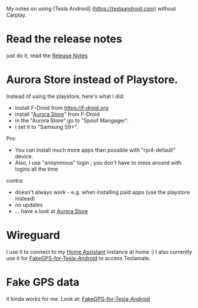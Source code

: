 My notes on using [Tesla Android] (https://teslaandroid.com) without Carplay.

# Read the release notes

just do it, read the [Release Notes](https://teslaandroid.com/release-notes)


# Aurora Store instead of Playstore.

Instead of using the playstore, here's what I did:
- Install F-Droid from https://f-droid.org
- install "[Aurora Store](https://f-droid.org/packages/com.aurora.store/)" from F-Droid
- in the "Aurora Store" go to "Spoof Mangager". 
- I set it to "Samsung S9+".

Pro:
- You can install much more apps than possible with "rpi4-default" device.
- Also, I use "anoynmous" login ; you don't have to mess around with logins all the time

contra:
- doesn't always work - e.g. when installing paid apps (use the playstore instead)
- no updates
- ... have a look at [Aurora Store](https://f-droid.org/packages/com.aurora.store/)


# Wireguard

I use it to connect to my [Home Assistant](https://www.home-assistant.io/) instance at home :)
I also currently use it for [FakeGPS-for-Tesla-Android](https://github.com/ca-dmin/FakeGPS-for-Tesla-Android)
to access Teslamate.

# Fake GPS data 

it kinda works for me. 
Look at:
[FakeGPS-for-Tesla-Android](https://github.com/ca-dmin/FakeGPS-for-Tesla-Android)





